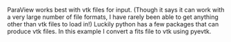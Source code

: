 ParaView works best with vtk files for input. (Though it says it can work with a very large number of file formats, I have rarely been able to get anything other than vtk files to load in!)  Luckily python has a few packages that can produce vtk files.  In this example I convert a fits file to vtk using pyevtk. 
